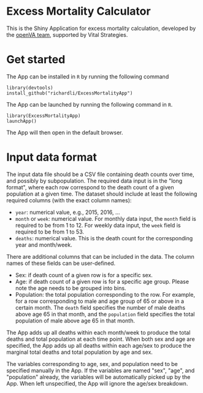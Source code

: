 # Excess Mortality Calculator

This is the Shiny Application for excess mortality calculation, developed by the [openVA team](https://openva.net), supported by Vital Strategies.

# Get started

The App can be installed in `R` by running the following command
```
library(devtools)
install_github("richardli/ExcessMortalityApp")
```

The App can be launched by running the following command in `R`. 
```
library(ExcessMortalityApp)
launchApp()
```

The App will then open in the default browser.

# Input data format

The input data file should be a CSV file containing death counts over time, and possibly by subpopulation. The required data input is in the "long format", where each row correspond to the death count of a given population at a given time. The dataset should include at least the following required columns (with the exact column names):

+ `year`: numerical value, e.g., 2015, 2016, ...
+ `month` or `week`: numerical value. For monthly data input, the `month` field is required to be from 1 to 12. For weekly data input, the `week` field is required to be from 1 to 53.
+ `deaths`: numerical value. This is the death count for the corresponding year and month/week. 


There are additional columns that can be included in the data. The column names of these fields can be user-defined.

+ Sex: if death count of a given row is for a specific sex.
+ Age: if death count of a given row is for a specific age group. Please note the age needs to be grouped into bins.
+ Population: the total population corresponding to the row. For example, for a row corresponding to male and age group of 65 or above in a certain month. The `death` field specifies the number of male deaths above age 65 in that month, and the `population` field specifies the total population of male above age 65 in that month.

The App adds up all deaths within each month/week to produce the total deaths and total population at each time point. When both sex and age are specified, the App adds up all deaths within each age/sex to produce the marginal total deaths and total population by age and sex. 

The variables corresponding to age, sex, and population need to be specified manually in the App. If the variables are named "sex", "age", and "population" already, the variables will be automatically picked up by the App. When left unspecified, the App will ignore the age/sex breakdown.


